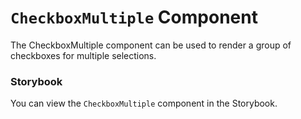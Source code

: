 # `CheckboxMultiple` Component
The CheckboxMultiple component can be used to render a group of checkboxes for multiple selections.

### Storybook
You can view the `CheckboxMultiple` component in the Storybook.